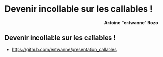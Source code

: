 # Devenir incollable sur les callables !
#### <div align="right">Antoine "entwanne" Rozo</div>

## Devenir incollable sur les callables !

* <https://github.com/entwanne/presentation_callables>
